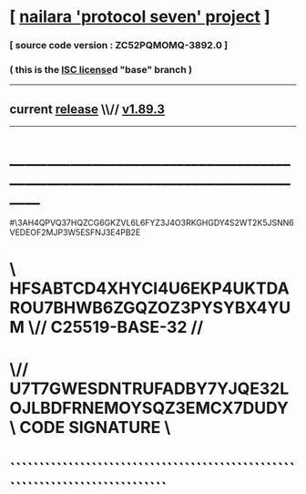 
# [ [nailara 'protocol seven' project](http://nailara.network/) ]

### [ source code version : ZC52PQMOMQ-3892.0 ]

### ( this is the [ISC license](license)d "base" branch )
---
## current [release](https://github.com/nailara-technologies/protocol-7/releases) \\\\// [v1.89.3](https://github.com/nailara-technologies/protocol-7/releases/tag/v1.89.3)
---
# ______________________________________________________________________________
#\\3AH4QPVQ37HQZCG6GKZVL6L6FYZ3J4O3RKGHGDY4S2WT2K5JSNN6VEDEOF2MJP3W5ESFNJ3E4PB2E
# \\ HFSABTCD4XHYCI4U6EKP4UKTDAROU7BHWB6ZGQZOZ3PYSYBX4YUM \\// C25519-BASE-32 //
#  \\// U7T7GWESDNTRUFADBY7YJQE32LOJLBDFRNEMOYSQZ3EMCX7DUDY \\ CODE SIGNATURE \\
#   ````````````````````````````````````````````````````````````````````````````
